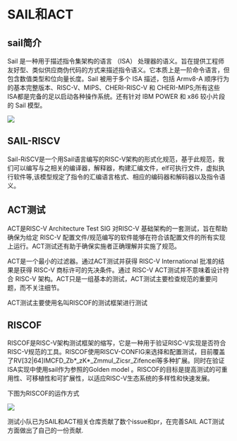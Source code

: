 # SAIL和ACT

## sail简介

Sail 是一种用于描述指令集架构的语言 （ISA） 处理器的语义。旨在提供工程师友好型、类似供应商伪代码的方式来描述指令语义。它本质上是一阶命令语言，但包含数值类型和位向量长度。Sail 被用于多个 ISA 描述，包括 Armv8-A 顺序行为的基本完整版本、RISC-V、MIPS、CHERI-RISC-V 和 CHERI-MIPS;所有这些ISA都是完备的足以启动各种操作系统。还有针对 IBM POWER 和 x86 较小片段的 Sail 模型。

![](https://camo.githubusercontent.com/ce83c2d5e31f7eb3cf307e929abbc675ecf82a974a82d908a7a20b2e940b10a1/68747470733a2f2f7777772e636c2e63616d2e61632e756b2f7e70657332302f7361696c2f6f766572766965772d7361696c2e706e673f)

## SAIL-RISCV

Sail-RiSCV是一个用Sail语言编写的RISC-V架构的形式化规范，基于此规范，我们可以编写与之相关的编译器，解释器，构建汇编文件，elf可执行文件，虚拟执行软件等,该模型规定了指令的汇编语言格式、相应的编码器和解码器以及指令语义。

## ACT测试

ACT是RISC-V Architecture Test SIG 对RISC-V 基础架构的一套测试，旨在帮助确保为给定 RISC-V 配置文件/规范编写的软件能够在符合该配置文件的所有实现上运行。ACT测试还有助于确保实施者正确理解并实施了规范。

ACT是一个最小的过滤器。通过ACT测试并获得 RISC-V International 批准的结果是获得 RISC-V 商标许可的先决条件。通过 RISC-V ACT测试并不意味着设计符合 RISC-V 架构。ACT只是一组基本的测试，ACT测试主要检查规范的重要问题，而不关注细节。

ACT测试主要使用名叫RISCOF的测试框架进行测试

## RISCOF

RISCOF是RISC-V架构测试框架的缩写，它是一种用于验证RISC-V实现是否符合RISC-V规范的工具。RISCOF使用RISCV-CONFIG来选择和配置测试，目前覆盖了RV[32|64]IMCFD_Zb*_zK*_Zmmul_Zicsr_Zifencei等多种扩展。同时在验证ISA实现中使用sail作为参照的Golden model 。RISCOF的目标是提高测试的可重用性、可移植性和可扩展性，以适应RISC-V生态系统的多样性和快速发展。

下图为RISCOF的运作方式

![](https://riscof.readthedocs.io/en/latest/_images/riscof.png)

测试小队已为SAIL和ACT相关仓库贡献了数个issue和pr，在完善SAIL ACT测试方面做出了自己的一份贡献.